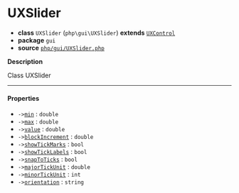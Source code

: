# UXSlider

- **class** `UXSlider` (`php\gui\UXSlider`) **extends** [`UXControl`](https://github.com/jphp-compiler/jphp/blob/master/jphp-gui-ext/api-docs/classes/php/gui/UXControl.md)
- **package** `gui`
- **source** [`php/gui/UXSlider.php`](./src/main/resources/JPHP-INF/sdk/php/gui/UXSlider.php)

**Description**

Class UXSlider

---

#### Properties

- `->`[`min`](#prop-min) : `double`
- `->`[`max`](#prop-max) : `double`
- `->`[`value`](#prop-value) : `double`
- `->`[`blockIncrement`](#prop-blockincrement) : `double`
- `->`[`showTickMarks`](#prop-showtickmarks) : `bool`
- `->`[`showTickLabels`](#prop-showticklabels) : `bool`
- `->`[`snapToTicks`](#prop-snaptoticks) : `bool`
- `->`[`majorTickUnit`](#prop-majortickunit) : `double`
- `->`[`minorTickUnit`](#prop-minortickunit) : `int`
- `->`[`orientation`](#prop-orientation) : `string`